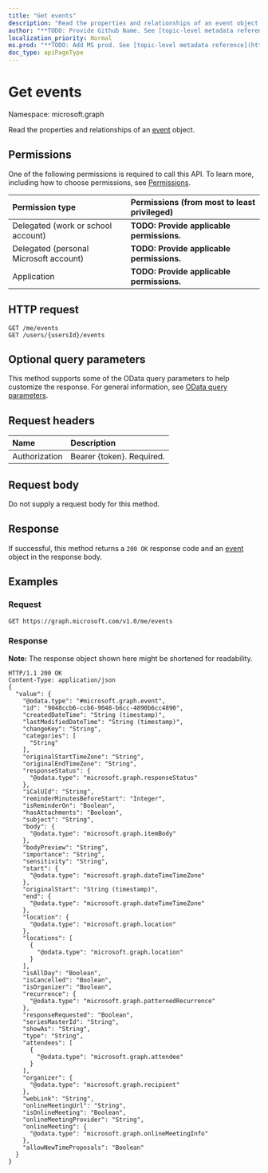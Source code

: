 ```yaml
---
title: "Get events"
description: "Read the properties and relationships of an event object."
author: "**TODO: Provide Github Name. See [topic-level metadata reference](https://msgo.azurewebsites.net/add/document/guidelines/metadata.html#topic-level-metadata)**"
localization_priority: Normal
ms.prod: "**TODO: Add MS prod. See [topic-level metadata reference](https://msgo.azurewebsites.net/add/document/guidelines/metadata.html#topic-level-metadata)**"
doc_type: apiPageType
---
```


# Get events

Namespace: microsoft.graph

Read the properties and relationships of an [event](../resources/event.md) object.

## Permissions
One of the following permissions is required to call this API. To learn more, including how to choose permissions, see [Permissions](/concepts/permissions-reference.md).

|Permission type|Permissions (from most to least privileged)|
|:---|:---|
|Delegated (work or school account)|**TODO: Provide applicable permissions.**|
|Delegated (personal Microsoft account)|**TODO: Provide applicable permissions.**|
|Application|**TODO: Provide applicable permissions.**|

## HTTP request

<!-- {
  "blockType": "ignored"
}
-->
``` http
GET /me/events
GET /users/{usersId}/events
```

## Optional query parameters
This method supports some of the OData query parameters to help customize the response. For general information, see [OData query parameters](/graph/query-parameters).

## Request headers
|Name|Description|
|:---|:---|
|Authorization|Bearer {token}. Required.|

## Request body
Do not supply a request body for this method.

## Response

If successful, this method returns a `200 OK` response code and an [event](../resources/event.md) object in the response body.

## Examples

### Request
<!-- {
  "blockType": "request",
  "name": "get_event"
}
-->
``` http
GET https://graph.microsoft.com/v1.0/me/events
```


### Response
**Note:** The response object shown here might be shortened for readability.
<!-- {
  "blockType": "response",
  "truncated": true,
  "@odata.type": "microsoft.graph.event"
}
-->
``` http
HTTP/1.1 200 OK
Content-Type: application/json
{
  "value": {
    "@odata.type": "#microsoft.graph.event",
    "id": "9048ccb6-ccb6-9048-b6cc-4890b6cc4890",
    "createdDateTime": "String (timestamp)",
    "lastModifiedDateTime": "String (timestamp)",
    "changeKey": "String",
    "categories": [
      "String"
    ],
    "originalStartTimeZone": "String",
    "originalEndTimeZone": "String",
    "responseStatus": {
      "@odata.type": "microsoft.graph.responseStatus"
    },
    "iCalUId": "String",
    "reminderMinutesBeforeStart": "Integer",
    "isReminderOn": "Boolean",
    "hasAttachments": "Boolean",
    "subject": "String",
    "body": {
      "@odata.type": "microsoft.graph.itemBody"
    },
    "bodyPreview": "String",
    "importance": "String",
    "sensitivity": "String",
    "start": {
      "@odata.type": "microsoft.graph.dateTimeTimeZone"
    },
    "originalStart": "String (timestamp)",
    "end": {
      "@odata.type": "microsoft.graph.dateTimeTimeZone"
    },
    "location": {
      "@odata.type": "microsoft.graph.location"
    },
    "locations": [
      {
        "@odata.type": "microsoft.graph.location"
      }
    ],
    "isAllDay": "Boolean",
    "isCancelled": "Boolean",
    "isOrganizer": "Boolean",
    "recurrence": {
      "@odata.type": "microsoft.graph.patternedRecurrence"
    },
    "responseRequested": "Boolean",
    "seriesMasterId": "String",
    "showAs": "String",
    "type": "String",
    "attendees": [
      {
        "@odata.type": "microsoft.graph.attendee"
      }
    ],
    "organizer": {
      "@odata.type": "microsoft.graph.recipient"
    },
    "webLink": "String",
    "onlineMeetingUrl": "String",
    "isOnlineMeeting": "Boolean",
    "onlineMeetingProvider": "String",
    "onlineMeeting": {
      "@odata.type": "microsoft.graph.onlineMeetingInfo"
    },
    "allowNewTimeProposals": "Boolean"
  }
}
```

